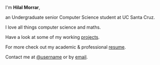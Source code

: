 ---
---

I'm **Hilal Morrar**,

an Undergraduate senior Computer Science student at UC Santa Cruz.

I love all things computer science and maths.

Have a look at some of my working [projects].

For more check out my academic & professional [resume].

Contact me at [@username] or by [email].

[projects]: /projects
[resume]: https://demo.nurlan.co/hugo-vitae/
[@username]: https://twitter.com/username
[email]: mailto:email@example.com
